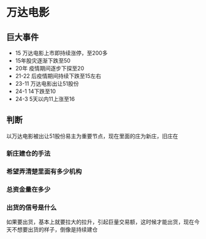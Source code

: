 # 万达电影


## 巨大事件

- 15 万达电影上市即持续涨停，至200多
- 15年股灾逐渐下跌至50
- 20年 疫情期间逐步下探至20
- 21-22 后疫情期间持续下跌至15左右
- 23-11 万达电影出让51股份
- 24-1 14下跌至10
- 24-3 5天以内11上涨至16

## 判断

以万达电影被出让51股份易主为重要节点，现在里面的庄为新庄，旧庄在

### 新庄建仓的手法



### 希望弄清楚里面有多少机构



### 总资金量在多少



### 出货的信号是什么



如果要出货，基本上就要拉大的拉升，引起巨量交易额，这时候才能出货，现在今天不想要出货的样子，倒像是持续建仓

